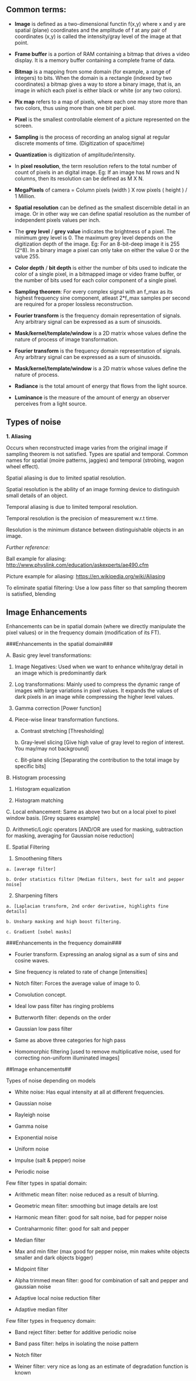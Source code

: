 ## Common terms: ##

- **Image** is defined as a two-dimensional functin f(x,y) where x and y are spatial (plane) coordinates and the amplitude of f at any pair of coordinates (x,y) is called the 
intensity/gray level of the image at that point. 

- **Frame buffer** is a portion of RAM containing a bitmap that drives a video display. It is a memory buffer containing a complete frame of data.

- **Bitmap** is a mapping from some domain (for example, a range of integers) to bits. When the domain is a rectangle (indexed by two coordinates) a bitmap gives a way to store 
a binary image, that is, an image in which each pixel is either black or white (or any two colors).

- **Pix map** refers to a map of pixels, where each one may store more than two colors, thus using more than one bit per pixel.

- **Pixel** is the smallest controllable element of a picture represented on the screen.

- **Sampling** is the process of recording an analog signal at regular discrete moments of time. (Digitization of space/time)

- **Quantization** is digitization of amplitude/intensity.

- In **pixel resolution**, the term resolution refers to the total number of count of pixels in an digital image. Eg: If an image has M rows and N columns, 
then its resolution can be defined as M X N.

- **MegaPixels** of camera = Column pixels (width ) X row pixels ( height ) / 1 Million.

- **Spatial resolution** can be defined as the smallest discernible detail in an image. Or in other way we can define spatial resolution as the number of independent pixels values per inch.

- The **grey level** / **grey value** indicates the brightness of a pixel. The minimum grey level is 0. The maximum grey level depends on the digitization depth of the image. 
Eg: For an 8-bit-deep image it is 255 (2^8). In a binary image a pixel can only take on either the value 0 or the value 255.

- **Color depth** / **bit depth** is either the number of bits used to indicate the color of a single pixel, in a bitmapped image or video frame buffer, 
or the number of bits used for each color component of a single pixel.

- **Sampling theorem**: For every complex signal with an f_max as its highest frequency sine component, atleast 2*f_max samples per second are required for a proper lossless reconstruction.

- **Fourier transform** is the frequency domain representation of signals. Any arbitrary signal can be expressed as a sum of sinusoids. 

- **Mask/kernel/template/window** is a 2D matrix whose values define the nature of process of image transformation.

- **Fourier transform** is the frequency domain representation of signals. Any arbitrary signal can be expressed as a sum of sinusoids. 
- **Mask/kernel/template/window** is a 2D matrix whose values define the nature of process.

- **Radiance** is the total amount of energy that flows from the light source.

- **Luminance**  is the measure of the amount of energy an observer perceives from a light source. 



## Types of noise ##

**1. Aliasing**

Occurs when reconstructed image varies from the original image if sampling theorem is not satisfied. Types are spatial and temporal.
Common names for spatial (moire patterns, jaggies) and temporal (strobing, wagon wheel effect).

Spatial aliasing is due to limited spatial resolution.

Spatial resolution is the ability of an image forming device to distinguish small details of an object. 
 
Temporal aliasing is due to limited temporal resolution.

Temporal resolution is the precision of measurement w.r.t time. 

Resolution is the minimum distance between distinguishable objects in an image.

*Further reference:* 

Ball example for aliasing: http://www.physlink.com/education/askexperts/ae490.cfm

Picture example for aliasing: https://en.wikipedia.org/wiki/Aliasing

To eliminate spatial filtering: Use a low pass filter so that sampling theorem is satisfied, blending

## Image Enhancements ##

Enhancements can be in spatial domain (where we directly manipulate the pixel values) or in the frequency domain (modification of its FT).

###Enhancements in the spatial domain###


A. Basic grey level transformations:

1.	Image Negatives: Used when we want to enhance white/gray detail in an image which is predominantly dark
2.	Log transformations: Mainly used to compress the dynamic range of images with large variations in pixel values. It expands the values of dark pixels in an image while compressing the higher level values. 
3.	Gamma correction [Power function]
4.	Piece-wise linear transformation functions.

    a.	Contrast stretching [Thresholding]

    b.	Gray-level slicing [Give high value of gray level to region of interest. You may/may not background]

    c.	Bit-plane slicing [Separating the contribution to the total image by specific bits]

B. Histogram processing

1. Histogram equalization

2. Histogram matching

C. Local enhancement: Same as above two but on a local pixel to pixel window basis. [Grey squares example]

D. Arithmetic/Logic operators [AND/OR are used for masking, subtraction for masking, averaging for Gaussian noise reduction]

E. Spatial Filtering

   1. Smoothening filters
  
    a. [average filter]

    b. Order statistics filter [Median filters, best for salt and pepper noise]

   2. Sharpening filters 

    a. [Laplacian transform, 2nd order derivative, highlights fine details]

    b. Unsharp masking and high boost filtering. 

    c. Gradient [sobel masks]

###Enhancements in the frequency domain###

- Fourier transform. Expressing an analog signal as a sum of sins and cosine waves.

- Sine frequency is related to rate of change [intensities]

- Notch filter: Forces the average value of image to 0.
 
- Convolution concept. 

- Ideal low pass filter has ringing problems

- Butterworth filter: depends on the order
 
- Gaussian low pass filter

- Same as above three categories for high pass

- Homomorphic filtering [used to remove multiplicative noise, used for correcting non-uniform illuminated images]

##Image enhancements##

Types of noise depending on models

- White noise: Has equal intensity at all at different frequencies.

- Gaussian noise

- Rayleigh noise

- Gamma noise

- Exponential noise

- Uniform noise

- Impulse (salt & pepper) noise

- Periodic noise

Few filter types in spatial domain:

- Arithmetic mean filter: noise reduced as a result of blurring.

- Geometric mean filter: smoothing but image details are lost

- Harmonic mean filter: good for salt noise, bad for pepper noise

- Contraharmonic filter: good for salt and pepper

- Median filter

- Max and min filter (max good for pepper noise, min makes white objects smaller and dark objects bigger)

- Midpoint filter

- Alpha trimmed mean filter: good for combination of salt and pepper and gaussian noise

- Adaptive local noise reduction filter

- Adaptive median filter

Few filter types in frequency domain:

- Band reject filter: better for additive periodic noise

- Band pass filter: helps in isolating the noise pattern

- Notch filter

- Weiner filter: very nice as long as an estimate of degradation function is known

